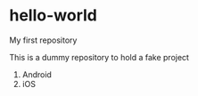 # hello-world
My first repository

This is a dummy repository to hold a fake project
1. Android
2. iOS
